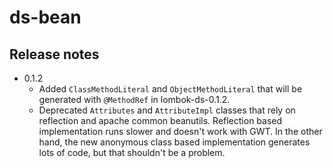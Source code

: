 ds-bean
=======

Release notes
-------------
- 0.1.2
  - Added `ClassMethodLiteral` and `ObjectMethodLiteral` that will be generated with `@MethodRef` in lombok-ds-0.1.2.
  - Deprecated `Attributes` and `AttributeImpl` classes that rely on reflection and apache common beanutils. Reflection based implementation runs slower and doesn't work with GWT. In the other hand, the new anonymous class based implementation generates lots of code, but that shouldn't be a problem.